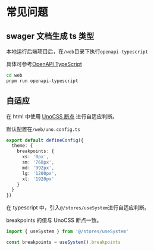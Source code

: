 # 常见问题

## swager 文档生成 ts 类型

本地运行后端项目后，在`/web`目录下执行`openapi-typescript`

具体可参考[OpenAPI TypeScript](https://openapi-ts.dev/zh/)

```bash
cd web
pnpm run openapi-typescript
```

## 自适应

在 html 中使用 [UnoCSS 断点](https://unocss.nodejs.cn/config/theme#breakpoints) 进行自适应判断。

默认配置在`/web/uno.config.ts`

```ts
export default defineConfig({
  theme: {
    breakpoints: {
      xs: '0px',
      sm: '768px',
      md: '992px',
      lg: '1200px',
      xl: '1920px'
    }
  }
})
```

在 typescript 中，引入`@/stores/useSystem`进行自适应判断。

breakpoints 的值与 UnoCSS 断点一致。

```ts
import { useSystem } from '@/stores/useSystem'

const breakpoints = useSystem().breakpoints
```
